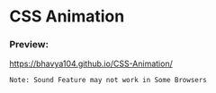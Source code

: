 # CSS Animation

### Preview: 
 https://bhavya104.github.io/CSS-Animation/

```
Note: Sound Feature may not work in Some Browsers
```
